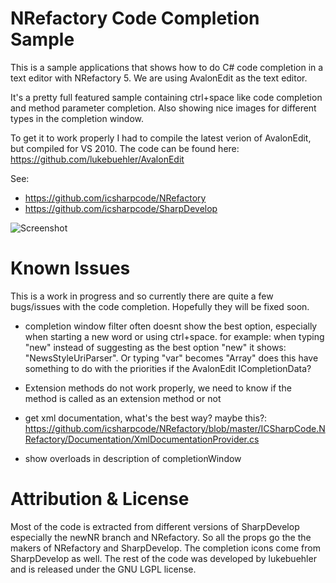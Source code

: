 NRefactory Code Completion Sample
=================================
This is a sample applications that shows how to do C# code completion in a text editor with NRefactory 5. We are using AvalonEdit as the text editor.

It's a pretty full featured sample containing ctrl+space like code completion and method parameter completion. Also showing nice images for different types in the completion window.

To get it to work properly I had to compile the latest verion of AvalonEdit, but compiled for VS 2010. The code can be found here:
https://github.com/lukebuehler/AvalonEdit

See:
 * https://github.com/icsharpcode/NRefactory
 * https://github.com/icsharpcode/SharpDevelop

![Screenshot](https://raw.github.com/lukebuehler/NRefactory-Completion-Sample/master/Doc/Screenshot.png)

Known Issues
=================================
This is a work in progress and so currently there are quite a few bugs/issues with the code completion. Hopefully they will be fixed soon.

  - completion window filter often doesnt show the best option, especially when starting a new word or using ctrl+space.
     for example: when typing "new" instead of suggesting as the best option "new" it shows: "NewsStyleUriParser". Or typing "var" becomes "Array"
     does this have something to do with the priorities if the AvalonEdit ICompletionData?

  - Extension methods do not work properly, we need to know if the method is called as an extension method or not
  - get xml documentation, what's the best way?
     maybe this?: https://github.com/icsharpcode/NRefactory/blob/master/ICSharpCode.NRefactory/Documentation/XmlDocumentationProvider.cs
  - show overloads in description of completionWindow

Attribution & License
=================================
Most of the code is extracted from different versions of SharpDevelop especially the newNR branch and NRefactory. So all the props go the the makers of NRefactory and SharpDevelop.
The completion icons come from SharpDevelop as well. 
The rest of the code was developed by lukebuehler and is released under the GNU LGPL license.

